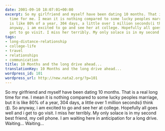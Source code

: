 ```yaml
---
date: 2001-09-10 18:07:01+00:00
excerpt: So my girlfriend and myself have been dating 10 months. That is a real long
  time for me. I mean it is nothing compared to some lucky peoples marriage, but it
  is like 80% of a year, 304 days, a little over 1 million seconds(i think :)). So
  anyway, i am excited to go and see her at college. Hopefully all goes well and i
  get to go visit. I miss her terribly. My only solace is in my second bes...
tags:
- long-distance-relationship
- college-life
- travel
- relationships
- communication
title: 10 Months and the long drive ahead...
translationKey: 10 Months and the long drive ahead...
wordpress_id: 101
wordpress_url: http://new.nata2.org/?p=101
---
```


So my girlfriend and myself have been dating 10 months. That is a real long time for me. I mean it is nothing compared to some lucky peoples marriage, but it is like 80% of a year, 304 days, a little over 1 million seconds(i think <b>:)</b>). So anyway, i am excited to go and see her at college. Hopefully all goes well and i get to go visit. I miss her terribly. My only solace is in my second best friend, my cell phone. I am waiting here in anticipation for a long drive. Waiting... Waiting...